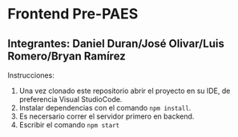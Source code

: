 # Frontend Pre-PAES
## Integrantes: Daniel Duran/José Olivar/Luis Romero/Bryan Ramírez

Instrucciones:

1. Una vez clonado este repositorio abrir el proyecto en su IDE, de preferencia Visual StudioCode.
2. Instalar dependencias con el comando ```npm install```.
3. Es necersario correr el servidor primero en backend.
4. Escribir el comando ```npm start```

